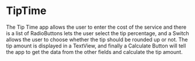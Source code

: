 # TipTime
The Tip Time app  allows the user to enter the cost of the service 
and there is a list of RadioButtons lets the user select the tip percentage, and a Switch allows the user to choose whether the tip should be rounded up or not. 
The tip amount is displayed in a TextView, and finally a Calculate Button will tell the app to get the data from the other fields and calculate the tip amount.
